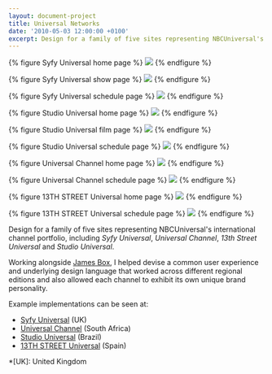 ```yaml
---
layout: document-project
title: Universal Networks
date: '2010-05-03 12:00:00 +0100'
excerpt: Design for a family of five sites representing NBCUniversal's international channel portfolio.
---
```

{% figure Syfy Universal home page %}
![](/assets/images/projects/universal_networks/0.jpg)
{% endfigure %}

{% figure Syfy Universal show page %}
![](/assets/images/projects/universal_networks/1.jpg)
{% endfigure %}

{% figure Syfy Universal schedule page %}
![](/assets/images/projects/universal_networks/2.jpg)
{% endfigure %}

{% figure Studio Universal home page %}
![](/assets/images/projects/universal_networks/3.jpg)
{% endfigure %}

{% figure Studio Universal film page %}
![](/assets/images/projects/universal_networks/4.jpg)
{% endfigure %}

{% figure Studio Universal schedule page %}
![](/assets/images/projects/universal_networks/5.jpg)
{% endfigure %}

{% figure Universal Channel home page %}
![](/assets/images/projects/universal_networks/6.jpg)
{% endfigure %}

{% figure Universal Channel schedule page %}
![](/assets/images/projects/universal_networks/7.jpg)
{% endfigure %}

{% figure 13TH STREET Universal home page %}
![](/assets/images/projects/universal_networks/8.jpg)
{% endfigure %}

{% figure 13TH STREET Universal schedule page %}
![](/assets/images/projects/universal_networks/9.jpg)
{% endfigure %}

Design for a family of five sites representing NBCUniversal's international channel portfolio, including <cite>Syfy Universal</cite>, <cite>Universal Channel</cite>, <cite>13th Street Universal</cite> and <cite>Studio Universal</cite>.

Working alongside [James Box][1], I helped devise a common user experience and underlying design language that worked across different regional editions and also allowed each channel to exhibit its own unique brand personality.

Example implementations can be seen at:

* [Syfy Universal][2] (UK)
* [Universal Channel][3] (South Africa)
* [Studio Universal][4] (Brazil)
* [13TH STREET Universal][5] (Spain)

[1]: http://clearleft.com/is/james-box/
[2]: http://syfy.co.uk/
[3]: http://universalchannel.co.za/
[4]: http://br.studiouniversal.com/
[5]: http://calle13universal.es/

*[UK]: United Kingdom